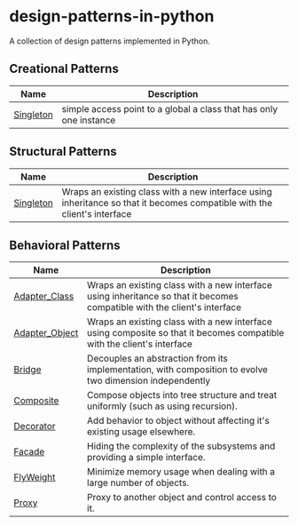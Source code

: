 # design-patterns-in-python

A collection of design patterns implemented in Python.

## Creational Patterns
| Name                                                        | Description                                                        |
|-------------------------------------------------------------|--------------------------------------------------------------------|
| [Singleton](./design_patterns/creational/singleton_pattern) | simple access point to a global a class that has only one instance |

## Structural Patterns
| Name                                                        | Description                                                                                                              |
|-------------------------------------------------------------|--------------------------------------------------------------------------------------------------------------------------|
| [Singleton](./design_patterns/creational/singleton_pattern) | Wraps an existing class with a new interface using inheritance so that it becomes compatible with the client's interface |


## Behavioral Patterns

| Name                                                                  | Description                                                                                                              |
|-----------------------------------------------------------------------|--------------------------------------------------------------------------------------------------------------------------|
| [Adapter_Class](./design_patterns/structural/adapter_class_pattern)   | Wraps an existing class with a new interface using inheritance so that it becomes compatible with the client's interface |
| [Adapter_Object](./design_patterns/structural/adapter_object_pattern) | Wraps an existing class with a new interface using composite so that it becomes compatible with the client's interface   |
| [Bridge](./design_patterns/structural/bridge_pattern)                 | Decouples an abstraction from its implementation, with composition to evolve two dimension independently                 |
| [Composite](./design_patterns/structural/composite_pattern)           | Compose objects into tree structure and treat uniformly (such as using recursion).                                       |
| [Decorator](./design_patterns/structural/decorator_pattern)           | Add behavior to object without affecting it's existing usage elsewhere.                                                  |
| [Facade](./design_patterns/structural/facade_pattern)                 | Hiding the complexity of the subsystems and providing a simple interface.                                                |
| [FlyWeight](./design_patterns/structural/flyweight_pattern)           | Minimize memory usage when dealing with a large number of objects.                                                       |
| [Proxy](./design_patterns/structural/proxy_pattern)                   | Proxy to another object and control access to it.                                                                        |

